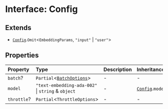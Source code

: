 # Interface: Config

## Extends

- [`Config`](../../Base/interfaces/Config.md).`Omit`\<`EmbeddingParams`, `"input"` \| `"user"`\>

## Properties

| Property | Type | Description | Inheritance | Source |
| :------ | :------ | :------ | :------ | :------ |
| `batch`? | `Partial`\<[`BatchOptions`](BatchOptions.md)\> | - | - | [src/model/types.ts:137](https://github.com/dexaai/llm-tools/blob/f300435/src/model/types.ts#L137) |
| `model` | `"text-embedding-ada-002"` \| `string` & `object` | - | [`Config`](../../Base/interfaces/Config.md).`model` | [src/model/types.ts:136](https://github.com/dexaai/llm-tools/blob/f300435/src/model/types.ts#L136) |
| `throttle`? | `Partial`\<`ThrottleOptions`\> | - | - | [src/model/types.ts:138](https://github.com/dexaai/llm-tools/blob/f300435/src/model/types.ts#L138) |
